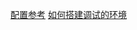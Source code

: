[配置参考](https://rsdlt.github.io/posts/rust-nvim-ide-guide-walkthrough-development-debug/#set-up-rust-with-neovim)
[如何搭建调试的环境](https://morezerosthanones.com/posts/neovim_rust_debugging/#my-struggles-with-neovim-rust-debugging)

